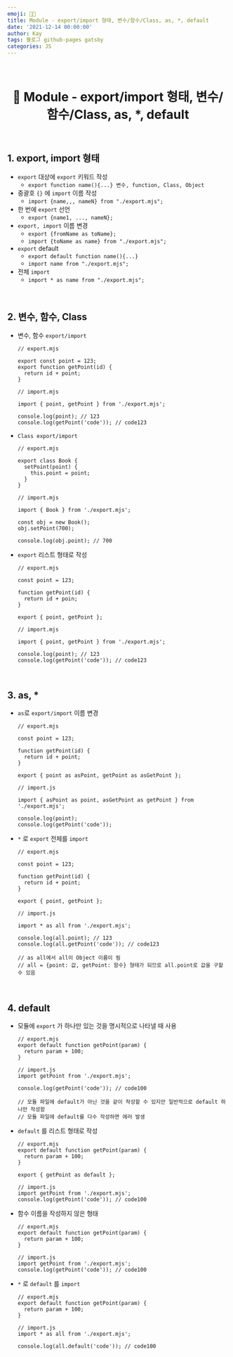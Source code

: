```yaml
---
emoji: 👨‍💻
title: Module - export/import 형태, 변수/함수/Class, as, *, default
date: '2021-12-14 00:00:00'
author: Kay
tags: 블로그 github-pages gatsby
categories: JS
---
```


<br>

<h1 align="center">
  👋  Module - export/import 형태, 변수/함수/Class, as, *, default
</h1>

<br>

## 1. export, import 형태

- `export` 대상에 `export` 키워드 작성
  - `export function name(){...} 변수, function, Class, Object`
- 중괄호 `{}` 에 `import` 이름 작성
  - `import {name,,, nameN} from "./export.mjs";`
- 한 번에 `export` 선언
  - `export {name1, ..., nameN};`
- `export, import` 이름 변경
  - `export {fromName as toName};`
  - `import {toName as name} from "./export.mjs";`
- `export` default
  - `export default function name(){...}`
  - `import name from "./export.mjs";`
- 전체 `import`
  - `import * as name from "./export.mjs";`

<br>

## 2. 변수, 함수, Class

- 변수, 함수 `export/import`
  ```tsx
  // export.mjs

  export const point = 123;
  export function getPoint(id) {
    return id + point;
  }

  // import.mjs

  import { point, getPoint } from './export.mjs';

  console.log(point); // 123
  console.log(getPoint('code')); // code123
  ```
- `Class export/import`
  ```tsx
  // export.mjs

  export class Book {
    setPoint(point) {
      this.point = point;
    }
  }

  // import.mjs

  import { Book } from './export.mjs';

  const obj = new Book();
  obj.setPoint(700);

  console.log(obj.point); // 700
  ```
- `export` 리스트 형태로 작성
  ```tsx
  // export.mjs

  const point = 123;

  function getPoint(id) {
    return id + poin;
  }

  export { point, getPoint };

  // import.mjs

  import { point, getPoint } from './export.mjs';

  console.log(point); // 123
  console.log(getPoint('code')); // code123
  ```

<br>

## 3. as, \*

- `as`로 `export/import` 이름 변경
  ```tsx
  // export.mjs

  const point = 123;

  function getPoint(id) {
    return id + point;
  }

  export { point as asPoint, getPoint as asGetPoint };

  // import.js

  import { asPoint as point, asGetPoint as getPoint } from './export.mjs';

  console.log(point);
  console.log(getPoint('code'));
  ```
- `*` 로 `export` 전체를 `import`
  ```tsx
  // export.mjs

  const point = 123;

  function getPoint(id) {
    return id + point;
  }

  export { point, getPoint };

  // import.js

  import * as all from './export.mjs';

  console.log(all.point); // 123
  console.log(all.getPoint('code')); // code123

  // as all에서 all이 Object 이름이 됨
  // all = {point: 값, getPoint: 함수} 형태가 되므로 all.point로 값을 구할 수 있음
  ```

<br>

## 4. default

- 모듈에 `export` 가 하나만 있는 것을 명시적으로 나타낼 때 사용
  ```tsx
  // export.mjs
  export default function getPoint(param) {
    return param + 100;
  }

  // import.js
  import getPoint from './export.mjs';

  console.log(getPoint('code')); // code100

  // 모듈 파일에 default가 아닌 것을 같이 작성할 수 있지만 일반적으로 default 하나만 작성함
  // 모듈 파일에 default를 다수 작성하면 에러 발생
  ```
- `default` 를 리스트 형태로 작성
  ```tsx
  // export.mjs
  export default function getPoint(param) {
    return param + 100;
  }

  export { getPoint as default };

  // import.js
  import getPoint from './export.mjs';
  console.log(getPoint('code')); // code100
  ```
- 함수 이름을 작성하지 않은 형태
  ```tsx
  // export.mjs
  export default function getPoint(param) {
    return param + 100;
  }

  // import.js
  import getPoint from './export.mjs';
  console.log(getPoint('code')); // code100
  ```
- `*` 로 `default` 를 `import`
  ```tsx
  // export.mjs
  export default function getPoint(param) {
    return param + 100;
  }

  // import.js
  import * as all from './export.mjs';

  console.log(all.default('code')); // code100
  ```

```toc

```
